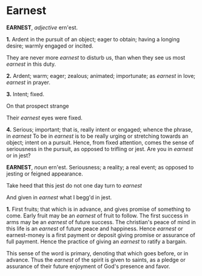 # Earnest

**EARNEST**, _adjective_ ern'est.

**1.** Ardent in the pursuit of an object; eager to obtain; having a longing desire; warmly engaged or incited.

They are never more _earnest_ to disturb us, than when they see us most _earnest_ in this duty.

**2.** Ardent; warm; eager; zealous; animated; importunate; as _earnest_ in love; _earnest_ in prayer.

**3.** Intent; fixed.

On that prospect strange

Their _earnest_ eyes were fixed.

**4.** Serious; important; that is, really intent or engaged; whence the phrase, in _earnest_ To be in _earnest_ is to be really urging or stretching towards an object; intent on a pursuit. Hence, from fixed attention, comes the sense of seriousness in the pursuit, as opposed to trifling or jest. Are you in _earnest_ or in jest?

**EARNEST**, _noun_ ern'est. Seriousness; a reality; a real event; as opposed to jesting or feigned appearance.

Take heed that this jest do not one day turn to _earnest_

And given in _earnest_ what I begg'd in jest.

**1.** First fruits; that which is in advance, and gives promise of something to come. Early fruit may be an _earnest_ of fruit to follow. The first success in arms may be an _earnest_ of future success. The christian's peace of mind in this life is an _earnest_ of future peace and happiness. Hence _earnest_ or earnest-money is a first payment or deposit giving promise or assurance of full payment. Hence the practice of giving an _earnest_ to ratify a bargain.

This sense of the word is primary, denoting that which goes before, or in advance. Thus the _earnest_ of the spirit is given to saints, as a pledge or assurance of their future enjoyment of God's presence and favor.